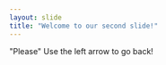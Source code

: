 ```yaml
---
layout: slide
title: "Welcome to our second slide!"
---
```

"Please"
Use the left arrow to go back!
